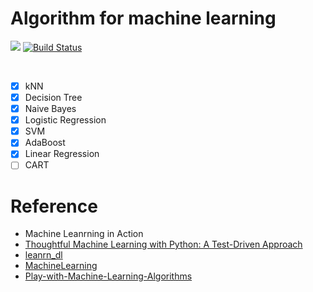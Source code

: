 # Algorithm for machine learning

![](https://img.shields.io/badge/python-3.8-blue.svg) [![Build Status](https://travis-ci.org/InnoFang/Algo4ML.svg?branch=master)](https://travis-ci.org/InnoFang/Algo4ML)

<br />

 + [x] kNN
 + [x] Decision Tree
 + [x] Naive Bayes
 + [x] Logistic Regression
 + [x] SVM
 + [x] AdaBoost
 + [x] Linear Regression
 + [ ] CART
 
# Reference

 + Machine Leanrning in Action 
 + [Thoughtful Machine Learning with Python: A Test-Driven Approach](https://github.com/thoughtfulml/examples-in-python)
 + [leanrn_dl](https://github.com/hanbt/learn_dl)  
 + [MachineLearning](https://github.com/apachecn/MachineLearning)  
 + [Play-with-Machine-Learning-Algorithms](https://github.com/liuyubobobo/Play-with-Machine-Learning-Algorithms)